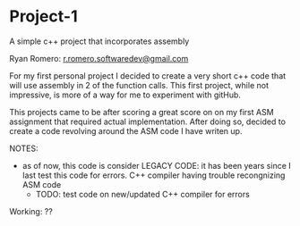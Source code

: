 # Project-1
A simple c++ project that incorporates assembly

Ryan Romero: 
r.romero.softwaredev@gmail.com

For my first personal project I decided to create a very short c++ code that will use assembly in 2 of the function calls. This first project, while not impressive, is more of a way for me to experiment with gitHub.

This projects came to be after scoring a great score on on my first ASM assignment that required actual implementation. After doing so, decided to create a code revolving around the ASM code I have writen up.


NOTES:
- as of now, this code is consider LEGACY CODE: it has been years since I last test this code for errors. C++ compiler having trouble recongnizing ASM code
  - TODO: test code on new/updated C++ compiler for errors
  
Working:
??
